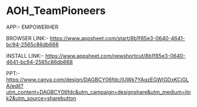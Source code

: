 # AOH_TeamPioneers


APP:- EMPOWERHER

BROWSER LINK:-
https://www.appsheet.com/start/8b1f85e3-0640-4641-bc94-2565c86db668

INSTALL LINK:-
https://www.appsheet.com/newshortcut/8b1f85e3-0640-4641-bc94-2565c86db668

PPT:-
https://www.canva.com/design/DAGBCY06fdc/lUWk7YAgzEGWIGDxKCjGLA/edit?utm_content=DAGBCY06fdc&utm_campaign=designshare&utm_medium=link2&utm_source=sharebutton

